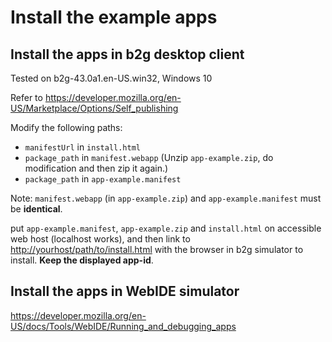 # Install the example apps

## Install the apps in b2g desktop client

Tested on b2g-43.0a1.en-US.win32, Windows 10

Refer to <https://developer.mozilla.org/en-US/Marketplace/Options/Self_publishing>

Modify the following paths:
* `manifestUrl` in `install.html`
* `package_path` in `manifest.webapp` (Unzip `app-example.zip`, do modification and then zip it again.)
* `package_path` in `app-example.manifest` 

Note: `manifest.webapp` (in `app-example.zip`) and `app-example.manifest` must be **identical**.

put `app-example.manifest`, `app-example.zip` and `install.html` on accessible web host (localhost works), and then link to <http://yourhost/path/to/install.html> with the browser in b2g simulator to install. **Keep the displayed app-id**.

## Install the apps in WebIDE simulator
<https://developer.mozilla.org/en-US/docs/Tools/WebIDE/Running_and_debugging_apps>
